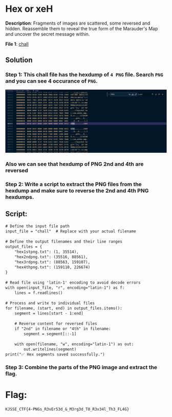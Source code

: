 # Hex or xeH

**Description**: Fragments of images are scattered, some reversed and hidden. Reassemble them to reveal the true form of the Marauder's Map and uncover the secret message within.

**File 1**: [chall](./files/chall)

## Solution
### Step 1: This chall file has the hexdump of `4 PNG` file. Search `PNG` and you can see 4 occurance of `PNG`.

![alt text](image.png)

### Also we can see that hexdump of PNG 2nd and 4th are reversed

### Step 2: Write a script to extract the PNG files from the hexdump and make sure to reverse the 2nd and 4th PNG hexdumps.

## Script:
```
# Define the input file path
input_file = "chall"  # Replace with your actual filename

# Define the output filenames and their line ranges
output_files = {
    "hex1stpng.txt": (1, 35514),
    "hex2ndpng.txt": (35516, 88561),
    "hex3rdpng.txt": (88563, 159107),
    "hex4thpng.txt": (159110, 226674)
}

# Read file using 'latin-1' encoding to avoid decode errors
with open(input_file, "r", encoding="latin-1") as f:
    lines = f.readlines()

# Process and write to individual files
for filename, (start, end) in output_files.items():
    segment = lines[start - 1:end]
    
    # Reverse content for reversed files
    if "2nd" in filename or "4th" in filename:
        segment = segment[::-1]
    
    with open(filename, "w", encoding="latin-1") as out:
        out.writelines(segment)
print("✅ Hex segments saved successfully.")
```
### Step 3: Combine the parts of the PNG image and extract the flag.

# Flag:
```
KJSSE_CTF{4-PNGs_R3vEr53d_&_M3rg3d_T0_R3v34l_Th3_FL4G}
```